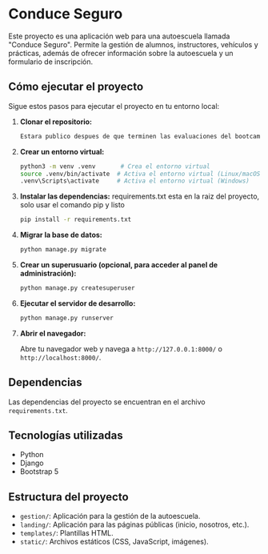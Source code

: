 # Conduce Seguro

Este proyecto es una aplicación web para una autoescuela llamada "Conduce Seguro". Permite la gestión de alumnos, instructores, vehículos y prácticas, además de ofrecer información sobre la autoescuela y un formulario de inscripción.

## Cómo ejecutar el proyecto

Sigue estos pasos para ejecutar el proyecto en tu entorno local:

1.  **Clonar el repositorio:**

    ```bash
    Estara publico despues de que terminen las evaluaciones del bootcamp
    ```

2.  **Crear un entorno virtual:**

    ```bash
    python3 -m venv .venv       # Crea el entorno virtual
    source .venv/bin/activate  # Activa el entorno virtual (Linux/macOS)
    .venv\Scripts\activate     # Activa el entorno virtual (Windows)
    ```

3.  **Instalar las dependencias:**
    requirements.txt esta en la raiz del proyecto, solo usar el comando pip y listo
    ```bash
    pip install -r requirements.txt
    ```

4.  **Migrar la base de datos:**

    ```bash
    python manage.py migrate
    ```

5.  **Crear un superusuario (opcional, para acceder al panel de administración):**

    ```bash
    python manage.py createsuperuser
    ```

6.  **Ejecutar el servidor de desarrollo:**

    ```bash
    python manage.py runserver
    ```

7.  **Abrir el navegador:**

    Abre tu navegador web y navega a `http://127.0.0.1:8000/` o `http://localhost:8000/`.

## Dependencias

Las dependencias del proyecto se encuentran en el archivo `requirements.txt`.

## Tecnologías utilizadas

*   Python
*   Django
*   Bootstrap 5


## Estructura del proyecto


*   `gestion/`: Aplicación para la gestión de la autoescuela.
*   `landing/`: Aplicación para las páginas públicas (inicio, nosotros, etc.).
*   `templates/`: Plantillas HTML.
*   `static/`: Archivos estáticos (CSS, JavaScript, imágenes).

